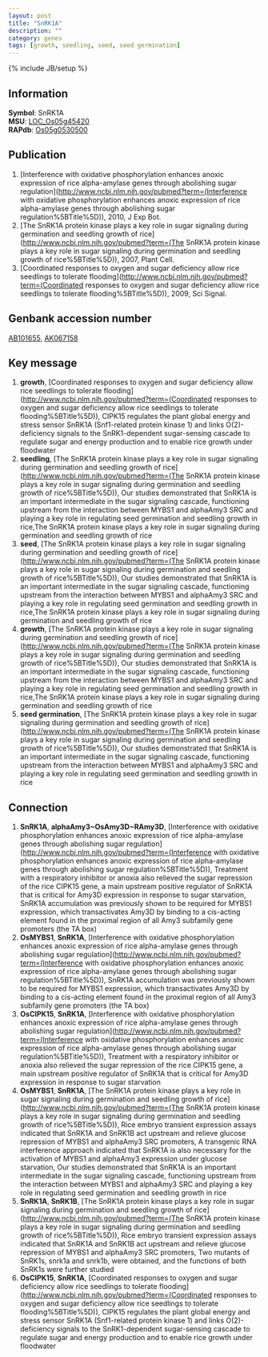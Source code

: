 ```yaml
---
layout: post
title: "SnRK1A"
description: ""
category: genes
tags: [growth, seedling, seed, seed germination]
---
```

{% include JB/setup %}

## Information
__Symbol__: SnRK1A  
__MSU__: [LOC_Os05g45420](http://rice.plantbiology.msu.edu/cgi-bin/ORF_infopage.cgi?orf=LOC_Os05g45420)  
__RAPdb__: [Os05g0530500](http://rapdb.dna.affrc.go.jp/viewer/gbrowse_details/irgsp1?name=Os05g0530500)  

## Publication
1. [Interference with oxidative phosphorylation enhances anoxic expression of rice alpha-amylase genes through abolishing sugar regulation](http://www.ncbi.nlm.nih.gov/pubmed?term=(Interference with oxidative phosphorylation enhances anoxic expression of rice alpha-amylase genes through abolishing sugar regulation%5BTitle%5D)), 2010, J Exp Bot.
2. [The SnRK1A protein kinase plays a key role in sugar signaling during germination and seedling growth of rice](http://www.ncbi.nlm.nih.gov/pubmed?term=(The SnRK1A protein kinase plays a key role in sugar signaling during germination and seedling growth of rice%5BTitle%5D)), 2007, Plant Cell.
3. [Coordinated responses to oxygen and sugar deficiency allow rice seedlings to tolerate flooding](http://www.ncbi.nlm.nih.gov/pubmed?term=(Coordinated responses to oxygen and sugar deficiency allow rice seedlings to tolerate flooding%5BTitle%5D)), 2009, Sci Signal.

## Genbank accession number
[AB101655](http://www.ncbi.nlm.nih.gov/nuccore/AB101655), [AK067158](http://www.ncbi.nlm.nih.gov/nuccore/AK067158)

## Key message
1. __growth__, [Coordinated responses to oxygen and sugar deficiency allow rice seedlings to tolerate flooding](http://www.ncbi.nlm.nih.gov/pubmed?term=(Coordinated responses to oxygen and sugar deficiency allow rice seedlings to tolerate flooding%5BTitle%5D)),  CIPK15 regulates the plant global energy and stress sensor SnRK1A (Snf1-related protein kinase 1) and links O(2)-deficiency signals to the SnRK1-dependent sugar-sensing cascade to regulate sugar and energy production and to enable rice growth under floodwater
2. __seedling__, [The SnRK1A protein kinase plays a key role in sugar signaling during germination and seedling growth of rice](http://www.ncbi.nlm.nih.gov/pubmed?term=(The SnRK1A protein kinase plays a key role in sugar signaling during germination and seedling growth of rice%5BTitle%5D)),  Our studies demonstrated that SnRK1A is an important intermediate in the sugar signaling cascade, functioning upstream from the interaction between MYBS1 and alphaAmy3 SRC and playing a key role in regulating seed germination and seedling growth in rice,The SnRK1A protein kinase plays a key role in sugar signaling during germination and seedling growth of rice
3. __seed__, [The SnRK1A protein kinase plays a key role in sugar signaling during germination and seedling growth of rice](http://www.ncbi.nlm.nih.gov/pubmed?term=(The SnRK1A protein kinase plays a key role in sugar signaling during germination and seedling growth of rice%5BTitle%5D)),  Our studies demonstrated that SnRK1A is an important intermediate in the sugar signaling cascade, functioning upstream from the interaction between MYBS1 and alphaAmy3 SRC and playing a key role in regulating seed germination and seedling growth in rice,The SnRK1A protein kinase plays a key role in sugar signaling during germination and seedling growth of rice
4. __growth__, [The SnRK1A protein kinase plays a key role in sugar signaling during germination and seedling growth of rice](http://www.ncbi.nlm.nih.gov/pubmed?term=(The SnRK1A protein kinase plays a key role in sugar signaling during germination and seedling growth of rice%5BTitle%5D)),  Our studies demonstrated that SnRK1A is an important intermediate in the sugar signaling cascade, functioning upstream from the interaction between MYBS1 and alphaAmy3 SRC and playing a key role in regulating seed germination and seedling growth in rice,The SnRK1A protein kinase plays a key role in sugar signaling during germination and seedling growth of rice
5. __seed germination__, [The SnRK1A protein kinase plays a key role in sugar signaling during germination and seedling growth of rice](http://www.ncbi.nlm.nih.gov/pubmed?term=(The SnRK1A protein kinase plays a key role in sugar signaling during germination and seedling growth of rice%5BTitle%5D)),  Our studies demonstrated that SnRK1A is an important intermediate in the sugar signaling cascade, functioning upstream from the interaction between MYBS1 and alphaAmy3 SRC and playing a key role in regulating seed germination and seedling growth in rice

## Connection
1. __SnRK1A__, __alphaAmy3~OsAmy3D~RAmy3D__, [Interference with oxidative phosphorylation enhances anoxic expression of rice alpha-amylase genes through abolishing sugar regulation](http://www.ncbi.nlm.nih.gov/pubmed?term=(Interference with oxidative phosphorylation enhances anoxic expression of rice alpha-amylase genes through abolishing sugar regulation%5BTitle%5D)),  Treatment with a respiratory inhibitor or anoxia also relieved the sugar repression of the rice CIPK15 gene, a main upstream positive regulator of SnRK1A that is critical for Amy3D expression in response to sugar starvation, SnRK1A accumulation was previously shown to be required for MYBS1 expression, which transactivates Amy3D by binding to a cis-acting element found in the proximal region of all Amy3 subfamily gene promoters (the TA box)
2. __OsMYBS1__, __SnRK1A__, [Interference with oxidative phosphorylation enhances anoxic expression of rice alpha-amylase genes through abolishing sugar regulation](http://www.ncbi.nlm.nih.gov/pubmed?term=(Interference with oxidative phosphorylation enhances anoxic expression of rice alpha-amylase genes through abolishing sugar regulation%5BTitle%5D)),  SnRK1A accumulation was previously shown to be required for MYBS1 expression, which transactivates Amy3D by binding to a cis-acting element found in the proximal region of all Amy3 subfamily gene promoters (the TA box)
3. __OsCIPK15__, __SnRK1A__, [Interference with oxidative phosphorylation enhances anoxic expression of rice alpha-amylase genes through abolishing sugar regulation](http://www.ncbi.nlm.nih.gov/pubmed?term=(Interference with oxidative phosphorylation enhances anoxic expression of rice alpha-amylase genes through abolishing sugar regulation%5BTitle%5D)),  Treatment with a respiratory inhibitor or anoxia also relieved the sugar repression of the rice CIPK15 gene, a main upstream positive regulator of SnRK1A that is critical for Amy3D expression in response to sugar starvation
4. __OsMYBS1__, __SnRK1A__, [The SnRK1A protein kinase plays a key role in sugar signaling during germination and seedling growth of rice](http://www.ncbi.nlm.nih.gov/pubmed?term=(The SnRK1A protein kinase plays a key role in sugar signaling during germination and seedling growth of rice%5BTitle%5D)),  Rice embryo transient expression assays indicated that SnRK1A and SnRK1B act upstream and relieve glucose repression of MYBS1 and alphaAmy3 SRC promoters, A transgenic RNA interference approach indicated that SnRK1A is also necessary for the activation of MYBS1 and alphaAmy3 expression under glucose starvation, Our studies demonstrated that SnRK1A is an important intermediate in the sugar signaling cascade, functioning upstream from the interaction between MYBS1 and alphaAmy3 SRC and playing a key role in regulating seed germination and seedling growth in rice
5. __SnRK1A__, __SnRK1B__, [The SnRK1A protein kinase plays a key role in sugar signaling during germination and seedling growth of rice](http://www.ncbi.nlm.nih.gov/pubmed?term=(The SnRK1A protein kinase plays a key role in sugar signaling during germination and seedling growth of rice%5BTitle%5D)),  Rice embryo transient expression assays indicated that SnRK1A and SnRK1B act upstream and relieve glucose repression of MYBS1 and alphaAmy3 SRC promoters, Two mutants of SnRK1s, snrk1a and snrk1b, were obtained, and the functions of both SnRK1s were further studied
6. __OsCIPK15__, __SnRK1A__, [Coordinated responses to oxygen and sugar deficiency allow rice seedlings to tolerate flooding](http://www.ncbi.nlm.nih.gov/pubmed?term=(Coordinated responses to oxygen and sugar deficiency allow rice seedlings to tolerate flooding%5BTitle%5D)),  CIPK15 regulates the plant global energy and stress sensor SnRK1A (Snf1-related protein kinase 1) and links O(2)-deficiency signals to the SnRK1-dependent sugar-sensing cascade to regulate sugar and energy production and to enable rice growth under floodwater


